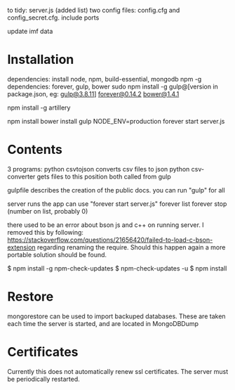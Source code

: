 to tidy:server.js (added list)two config files: config.cfg and config_secret.cfg. include portsupdate imf data# Installationdependencies: install node, npm, build-essential, mongodbnpm -g dependencies: forever, gulp, bowersudo npm install -g gulp@[version in package.json, eg: gulp@3.8.11]forever@0.14.2bower@1.4.1npm install -g artillerynpm installbower installgulpNODE_ENV=production forever start server.js# Contents3 programs:python csvtojson converts csv files to jsonpython csv-converter gets files to this positionboth called from gulpgulpfile describes the creation of the public docs. you can run "gulp" for allserver runs the appcan use "forever start server.js"forever listforever stop (number on list, probably 0)there used to be an error about bson js and c++ on running server. I removed this by following: https://stackoverflow.com/questions/21656420/failed-to-load-c-bson-extension regarding renaming the require. Should this happen again a more portable solution should be found.$ npm install -g npm-check-updates$ npm-check-updates -u$ npm install# Restoremongorestore can be used to import backuped databases. These are taken each time the server is started, and are located in MongoDBDump# CertificatesCurrently this does not automatically renew ssl certificates. The server must be periodically restarted.